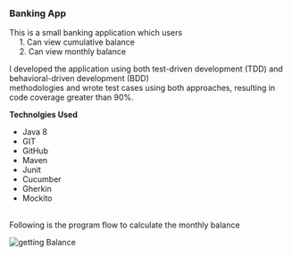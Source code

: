 ### Banking App

This is a small banking application which users  
&emsp; 1. Can view cumulative balance  
&emsp; 2. Can view monthly balance

I developed the application using both test-driven development (TDD) and behavioral-driven development (BDD)  <br>
methodologies and wrote test cases using both approaches, resulting in code coverage greater than 90%.

**Technolgies Used** <br/>
  * Java 8
  * GIT
  * GitHub
  * Maven
  * Junit
  * Cucumber
  * Gherkin
  * Mockito
<br/>
Following is the program flow to calculate the monthly balance <br/>





 
![getting Balance](https://github.com/Isurumax26/BankingApp/assets/36339550/931c58f1-741f-4ab3-a53e-3fff438ffc20)
